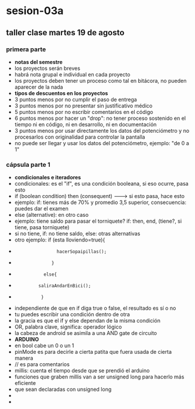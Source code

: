 # sesion-03a
## taller clase martes 19 de agosto

### primera parte

- **notas del semestre**
- los proyectos serán breves
- habrá nota grupal e individual en cada proyecto
- los proyectos deben tener un proceso como tal en bitácora, no pueden aparecer de la nada
- **tipos de descuentos en los proyectos**
- 3 puntos menos por no cumplir el paso de entrega
- 3 puntos menos por no presentar sin justificativo médico
- 5 puntos menos por no escribir comentarios en el código
- 6 puntos menos por hacer un "drop": no tener proceso sostenido en el tiempo ni en código, ni en desarrollo, ni en documentación
- 3 puntos menos por usar directamente los datos del potenciómetro y no procesarlos con originalidad para controlar la pantalla
- no puede ser llegar y usar los datos del potenciómetro, ejemplo: "de 0 a 1"
### cápsula parte 1
- **condicionales e iteradores**
- condicionales: es el "if", es una condición booleana, si eso ocurre, pasa esto
- if (boolean condition) then (consequent) ---> si esto pasa, hace esto
- ejemplo: if: tienes más de 70% y promedio 3,5 superior, consecuencia: puedes dar el examen
- else (alternative): en otro caso
- ejemplo: tiene saldo para pasar el torniquete? if: then, end, (tiene?, si tiene, pasa torniquete)
- si no tiene, if: no tiene saldo, else: otras alternativas
- otro ejemplo: if (esta lloviendo=true){
-                     hacerSopaipillas();
-                   }
-                else{
-              saliraAndarEnBici();
-               }
- independiente de que en if diga true o false, el resultado es sí o no
- tu puedes escribir una condición dentro de otra
- la gracia es que el if y else dependan de la misma condición
- OR, palabra clave, significa: operador lógico
- la cabeza de android se asimila a una AND gate de circuito
- **ARDUINO**
- en bool cabe un 0 o un 1
- pinMode es para decirle a cierta patita que fuera usada de cierta manera
- // es para comentarios
- millis: cuenta el tiempo desde que se prendió el arduino
- funciones que graben millis van a ser unsigned long para hacerlo más eficiente
- que sean declaradas con unsigned long
- 
- 
